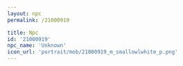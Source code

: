 ```yaml
---
layout: npc
permalink: /21000919

title: Npc
id: '21000919'
npc_name: 'Unknown'
icon_url: 'portrait/mob/21000919_m_smallowlwhite_p.png'
---
```

